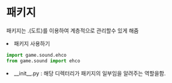 # 패키지

패키지는 .(도트)를 이용하여 계층적으로 관리할수 있게 해줌

<li> 패키지 사용하기

```python
import game.sound.ehco
from game.sound import ehco

```

<li> __init__.py : 해당 디렉터리가 패키지의 일부임을 알려주는 역할을함.